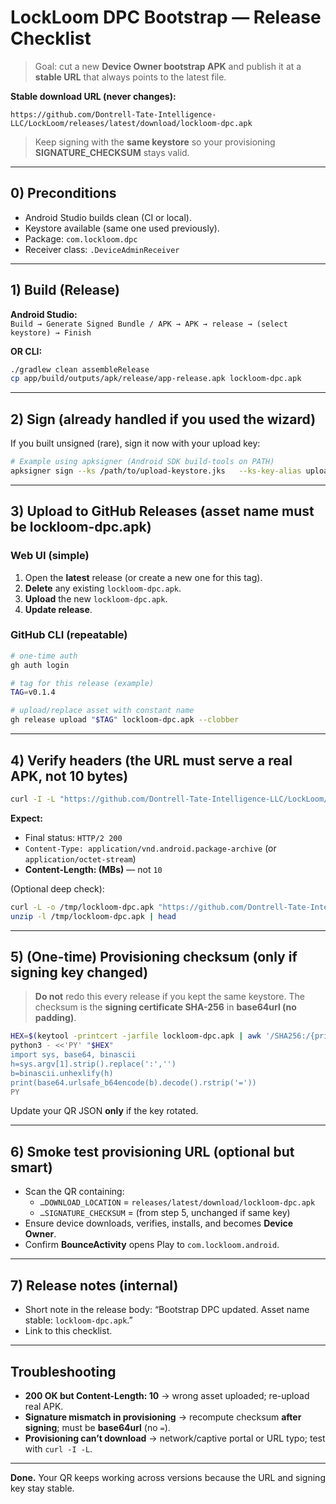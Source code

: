 # LockLoom DPC Bootstrap — Release Checklist

> Goal: cut a new **Device Owner bootstrap APK** and publish it at a **stable URL** that always points to the latest file.

**Stable download URL (never changes):**
```
https://github.com/Dontrell-Tate-Intelligence-LLC/LockLoom/releases/latest/download/lockloom-dpc.apk
```

> Keep signing with the **same keystore** so your provisioning **SIGNATURE_CHECKSUM** stays valid.

---

## 0) Preconditions

- Android Studio builds clean (CI or local).
- Keystore available (same one used previously).
- Package: `com.lockloom.dpc`  
- Receiver class: `.DeviceAdminReceiver`

---

## 1) Build (Release)

**Android Studio:**  
`Build → Generate Signed Bundle / APK → APK → release → (select keystore) → Finish`

**OR CLI:**
```bash
./gradlew clean assembleRelease
cp app/build/outputs/apk/release/app-release.apk lockloom-dpc.apk
```

---

## 2) Sign (already handled if you used the wizard)

If you built unsigned (rare), sign it now with your upload key:
```bash
# Example using apksigner (Android SDK build-tools on PATH)
apksigner sign --ks /path/to/upload-keystore.jks   --ks-key-alias upload   --out lockloom-dpc.apk   app-release-unsigned.apk
```

---

## 3) Upload to GitHub Releases (asset name must be **lockloom-dpc.apk**)

### Web UI (simple)
1. Open the **latest** release (or create a new one for this tag).
2. **Delete** any existing `lockloom-dpc.apk`.
3. **Upload** the new `lockloom-dpc.apk`.
4. **Update release**.

### GitHub CLI (repeatable)
```bash
# one-time auth
gh auth login

# tag for this release (example)
TAG=v0.1.4

# upload/replace asset with constant name
gh release upload "$TAG" lockloom-dpc.apk --clobber
```

---

## 4) Verify headers (the URL must serve a real APK, not 10 bytes)

```bash
curl -I -L "https://github.com/Dontrell-Tate-Intelligence-LLC/LockLoom/releases/latest/download/lockloom-dpc.apk"
```

**Expect:**
- Final status: `HTTP/2 200`
- `Content-Type: application/vnd.android.package-archive` (or `application/octet-stream`)
- **Content-Length: (MBs)** — not `10`

(Optional deep check):
```bash
curl -L -o /tmp/lockloom-dpc.apk "https://github.com/Dontrell-Tate-Intelligence-LLC/LockLoom/releases/latest/download/lockloom-dpc.apk"
unzip -l /tmp/lockloom-dpc.apk | head
```

---

## 5) (One-time) Provisioning checksum (only if signing key changed)

> **Do not** redo this every release if you kept the same keystore. The checksum is the **signing certificate SHA-256** in **base64url (no padding)**.

```bash
HEX=$(keytool -printcert -jarfile lockloom-dpc.apk | awk '/SHA256:/{print $2}')
python3 - <<'PY' "$HEX"
import sys, base64, binascii
h=sys.argv[1].strip().replace(':','')
b=binascii.unhexlify(h)
print(base64.urlsafe_b64encode(b).decode().rstrip('='))
PY
```

Update your QR JSON **only** if the key rotated.

---

## 6) Smoke test provisioning URL (optional but smart)

- Scan the QR containing:
  - `…DOWNLOAD_LOCATION` = `releases/latest/download/lockloom-dpc.apk`
  - `…SIGNATURE_CHECKSUM` = (from step 5, unchanged if same key)
- Ensure device downloads, verifies, installs, and becomes **Device Owner**.
- Confirm **BounceActivity** opens Play to `com.lockloom.android`.

---

## 7) Release notes (internal)

- Short note in the release body: “Bootstrap DPC updated. Asset name stable: `lockloom-dpc.apk`.”
- Link to this checklist.

---

## Troubleshooting

- **200 OK but Content-Length: 10** → wrong asset uploaded; re-upload real APK.  
- **Signature mismatch in provisioning** → recompute checksum **after signing**; must be **base64url** (no `=`).  
- **Provisioning can’t download** → network/captive portal or URL typo; test with `curl -I -L`.

---

**Done.** Your QR keeps working across versions because the URL and signing key stay stable.
